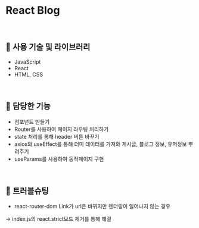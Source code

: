# React Blog

<br>

## 📌 사용 기술 및 라이브러리

- JavaScript
- React
- HTML, CSS

<br>

## 📌 담당한 기능

- 컴포넌트 만들기
- Router를 사용하여 페이지 라우팅 처리하기
- state 처리를 통해 header 버튼 바꾸기
- axios와 useEffect를 통해 더미 데이터를 가져와 게시글, 블로그 정보, 유저정보 뿌려주기
- useParams를 사용하여 동적페이지 구현

<br>

## 📌 트러블슈팅

- react-router-dom Link가 url은 바뀌지만 렌더링이 일어나지 않는 경우

→ index.js의 react.strict모드 제거를 통해 해결
